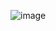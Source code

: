 ![image](https://user-images.githubusercontent.com/121858395/216835423-a826c388-d418-4b8d-ad75-feb6f3207ca0.png)
